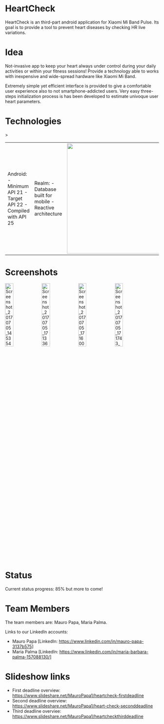 # HeartCheck
HeartCheck is an third-part android application for Xiaomi Mi Band Pulse. Its goal is to provide a tool to prevent heart diseases by checking HR live variations.

# Idea <br>
Not-invasive app to keep your heart always under control during your daily activities or within your fitness sessions! Provide a technology able to works with inexpensive and wide-spread hardware like Xiaomi Mi Band. 

Extremely simple yet efficient interface is provided to give a comfortable user experience also to not smartphone-addicted users. Very easy three-steps initialization process is has been developed to estimate univoque user heart parameters.

# Technologies
<table>
<tr>
<td>Android:
- Minimum API 21
- Target API 22
- Compiled with API 25</td>
<td<img src="http://www.sasken.com/sites/default/files/android-logo_0.jpg" width="360" height="263"/>></td>
<td>Realm:
- Database built for mobile
- Reactive architecture</td>
<td><img src="https://pbs.twimg.com/profile_images/738192303634845699/XzDXMlHD.jpg" width="360" heigth="263"/></td>
</tr>
</table>


# Screenshots
<div id="screenshots">

<img style="width:23%; height: auto;" src="https://preview.ibb.co/drSYXv/Screenshot_20170705_145354.png" alt="Screenshot_20170705_145354" border="0">
<img style="width:23%; height: auto;" src="https://preview.ibb.co/gK1GkF/Screenshot_20170705_171336.png" alt="Screenshot_20170705_171336" border="0">
<img style="width:23%; height: auto;" src="https://preview.ibb.co/jfDU5F/Screenshot_20170705_171600.png" alt="Screenshot_20170705_171600" border="0">
<img style="width:23%; height: auto;" src="https://preview.ibb.co/ef4DXv/Screenshot_20170705_171743_copia.png" alt="Screenshot_20170705_171743_copia" border="0">

</div>

# Status
Current status progress: 85% but more to come!

# Team Members
The team members are: Mauro Papa, Maria Palma.

Links to our LinkedIn accounts:
- Mauro Papa [LinkedIn: https://www.linkedin.com/in/mauro-papa-3137b575]
- Maria Palma [LinkedIn: https://www.linkedin.com/in/maria-barbara-palma-157088130/]

# Slideshow links
- First deadline overview: https://www.slideshare.net/MauroPapa1/heartcheck-firstdeadline
- Second deadline overview: https://www.slideshare.net/MauroPapa1/heart-check-seconddeadline
- Third deadline overviee: https://www.slideshare.net/MauroPapa1/heartcheckthirddeadline
